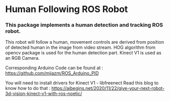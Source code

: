 # Human Following ROS Robot

### This package implements a human detection and tracking ROS robot.
This robot will follow a human, movement controls are derived from position of detected human in the image from video stream.
HOG algorithm from opencv package is used for the human detection part.
Kinect V1 is used as an RGB Camera.

Corresponding Arduino Code can be found at : https://github.com/mijazm/ROS_Arduino_PID

You will need to install drivers for Kinect V1 - libfreenect
Read this blog to know how to do that : https://aibegins.net/2020/11/22/give-your-next-robot-3d-vision-kinect-v1-with-ros-noetic/